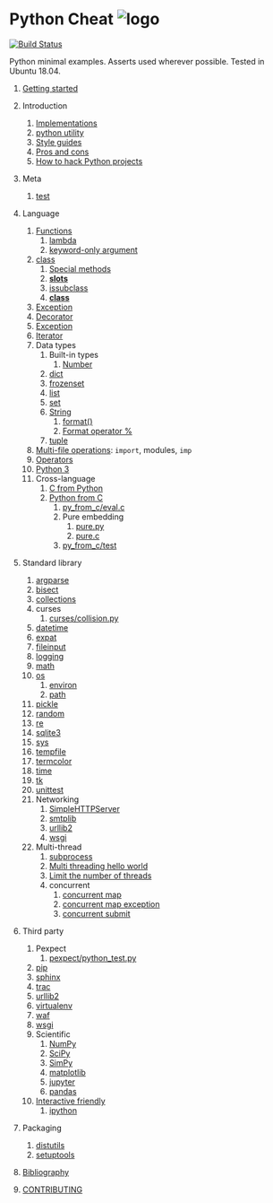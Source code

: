 # Python Cheat ![logo](logo.png)

[![Build Status](https://travis-ci.org/cirosantilli/python-cheat.svg?branch=master)](https://travis-ci.org/cirosantilli/python-cheat)

Python minimal examples. Asserts used wherever possible. Tested in Ubuntu 18.04.

1.  [Getting started](getting-started.md)
1.  Introduction
    1. [Implementations](implementations.md)
    1. [python utility](python-utility.md)
    1. [Style guides](style-guides.md)
    1. [Pros and cons](pros-and-cons.md)
    1. [How to hack Python projects](how-to-hack-python-projects.md)
1.  Meta
    1. [test](test)
1.  Language
    1.  [Functions](function.py)
        1.  [lambda](lambda.py)
        1.  [keyword-only argument](keyword_only.py)
    1.  [class](class.py)
        1.  [Special methods](special_methods.py)
        1.  [__slots__](slots.py)
        1.  [issubclass](issubclass.py)
        1.  [__class__](class_attribute.py)
    1.  [Exception](exception.py)
    1.  [Decorator](decorator.py)
    1.  [Exception](exception.py)
    1.  [Iterator](iterator.py)
    1.  Data types
        1.  Built-in types
            1. [Number](number.py)
        1.  [dict](dict_cheat.py)
        1.  [frozenset](frozenset.py)
        1.  [list](list.py)
        1.  [set](set.py)
        1.  [String](string_cheat.py)
            1. [format()](format_method.py)
            1. [Format operator %](format_operator.py)
        1.  [tuple](tuple.py)
    1.  [Multi-file operations](multifile/): `import`, modules, `imp`
    1.  [Operators](operators.py)
    1.  [Python 3](python3/)
    1.  Cross-language
        1.  [C from Python](c_from_py/)
        1.  [Python from C](py_from_c/)
            1.  [py_from_c/eval.c](py_from_c/eval.c)
            1.  Pure embedding
                1.  [pure.py](pure.py)
                1.  [pure.c](pure.c)
            1.  [py_from_c/test](py_from_c/test)
1.  Standard library
    1.  [argparse](argparse_cheat.py)
    1.  [bisect](bisect_cheat.py)
    1.  [collections](collections_cheat.py)
    1.  curses
        1.  [curses/collision.py](curses/collision.py)
    1.  [datetime](datetime_cheat.py)
    1.  [expat](expat_cheat.py)
    1.  [fileinput](fileinput/)
    1.  [logging](logging_cheat.py)
    1.  [math](math_cheat.py)
    1.  [os](os_cheat.py)
        1.  [environ](environ.py)
        1.  [path](path_cheat.py)
    1.  [pickle](pickle_cheat.py)
    1.  [random](random_cheat.py)
    1.  [re](re_cheat.py)
    1.  [sqlite3](sqlite3.py)
    1.  [sys](sys_cheat.py)
    1.  [tempfile](tempfile_cheat.py)
    1.  [termcolor](termcolor_cheat.py)
    1.  [time](time_cheat.py)
    1.  [tk](tk.py)
    1.  [unittest](unittest_cheat.py)
    1.  Networking
        1.  [SimpleHTTPServer](simplehttpserver_cheat.py)
        1.  [smtplib](smtplib_cheat.py)
        1.  [urllib2](urllib2_cheat.py)
        1.  [wsgi](wsgi.py)
    1.  Multi-thread
        1.  [subprocess](subprocess_cheat/)
        1.  [Multi threading hello world](thread_hello.py)
        1.  [Limit the number of threads](thread_limit.py)
        1.  concurrent
            1.  [concurrent map](concurrent_map.py)
            1.  [concurrent map exception](concurrent_map_exception.py)
            1.  [concurrent submit](concurrent_submit.py)

1.  Third party
    1.  Pexpect
        1.  [pexpect/python_test.py](pexpect/python_test.py)
    1.  [pip](pip.md)
    1.  [sphinx](sphinx/)
    1.  [trac](trac.md)
    1.  [urllib2](urllib2_cheat.py)
    1.  [virtualenv](virtualenv/)
    1.  [waf](waf/)
    1.  [wsgi](wsgi.py)
    1.  Scientific
        1.  [NumPy](numpy_cheat.py)
        1.  [SciPy](scipy_cheat.py)
        1.  [SimPy](simpy_cheat.py)
        1.  [matplotlib](matplotlib/)
        1.  [jupyter](jupyter/)
        1.  [pandas](pandas_cheat.py)
    1.  [Interactive friendly](interactive-friendly.md)
        1. [ipython](ipython.ipy)
1.  Packaging
    1.  [distutils](distutils_cheat/)
    1.  [setuptools](setuptools_cheat/)
1.  [Bibliography](bibliography.md)
1.  [CONTRIBUTING](CONTRIBUTING.md)

